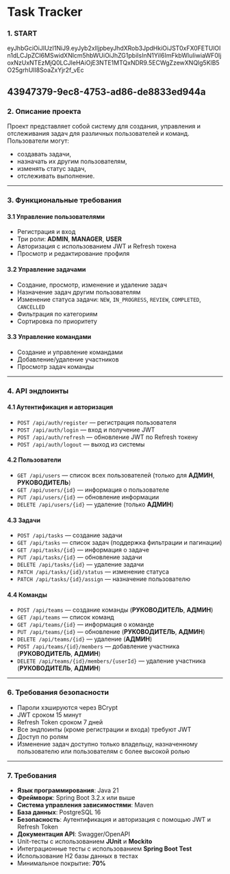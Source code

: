 # Task Tracker

### 1. START

eyJhbGciOiJIUzI1NiJ9.eyJyb2xlIjpbeyJhdXRob3JpdHkiOiJST0xFX0FETUlOIn1dLCJpZCI6MSwidXNlcm5hbWUiOiJhZG1pbiIsInN1YiI6ImFkbWluIiwiaWF0IjoxNzUxNTEzMjQ0LCJleHAiOjE3NTE1MTQxNDR9.5ECWgZzewXNQlg5KlB5O25grhUlI8SoaZxYjr2f_vEc

43947379-9ec8-4753-ad86-de8833ed944a
---

### 2. Описание проекта

Проект представляет собой систему для создания, управления и отслеживания задач для различных пользователей и команд. Пользователи могут:

* создавать задачи,
* назначать их другим пользователям,
* изменять статус задач,
* отслеживать выполнение.

---

### 3. Функциональные требования

#### 3.1 Управление пользователями

* Регистрация и вход
* Три роли: **ADMIN**, **MANAGER**, **USER**
* Авторизация с использованием JWT и Refresh токена
* Просмотр и редактирование профиля

#### 3.2 Управление задачами

* Создание, просмотр, изменение и удаление задач
* Назначение задач другим пользователям
* Изменение статуса задачи:
  `NEW`, `IN_PROGRESS`, `REVIEW`, `COMPLETED`, `CANCELLED`
* Фильтрация по категориям
* Сортировка по приоритету

#### 3.3 Управление командами

* Создание и управление командами
* Добавление/удаление участников
* Просмотр задач команды

---

### 4. API эндпоинты

#### 4.1 Аутентификация и авторизация

* `POST /api/auth/register` — регистрация пользователя
* `POST /api/auth/login` — вход и получение JWT
* `POST /api/auth/refresh` — обновление JWT по Refresh токену
* `POST /api/auth/logout` — выход из системы

#### 4.2 Пользователи

* `GET /api/users` — список всех пользователей (только для **АДМИН**, **РУКОВОДИТЕЛЬ**)
* `GET /api/users/{id}` — информация о пользователе
* `PUT /api/users/{id}` — обновление информации
* `DELETE /api/users/{id}` — удаление (только **АДМИН**)

#### 4.3 Задачи

* `POST /api/tasks` — создание задачи
* `GET /api/tasks` — список задач (поддержка фильтрации и пагинации)
* `GET /api/tasks/{id}` — информация о задаче
* `PUT /api/tasks/{id}` — обновление задачи
* `DELETE /api/tasks/{id}` — удаление задачи
* `PATCH /api/tasks/{id}/status` — изменение статуса
* `PATCH /api/tasks/{id}/assign` — назначение пользователю

#### 4.4 Команды

* `POST /api/teams` — создание команды (**РУКОВОДИТЕЛЬ**, **АДМИН**)
* `GET /api/teams` — список команд
* `GET /api/teams/{id}` — информация о команде
* `PUT /api/teams/{id}` — обновление (**РУКОВОДИТЕЛЬ**, **АДМИН**)
* `DELETE /api/teams/{id}` — удаление (**АДМИН**)
* `POST /api/teams/{id}/members` — добавление участника (**РУКОВОДИТЕЛЬ**, **АДМИН**)
* `DELETE /api/teams/{id}/members/{userId}` — удаление участника (**РУКОВОДИТЕЛЬ**, **АДМИН**)

---

### 6. Требования безопасности

* Пароли хэшируются через BCrypt
* JWT сроком 15 минут
* Refresh Token сроком 7 дней
* Все эндпоинты (кроме регистрации и входа) требуют JWT
* Доступ по ролям
* Изменение задач доступно только владельцу, назначенному пользователю или пользователям с более высокой ролью

---

### 7. Требования
* **Язык программирования**: Java 21
* **Фреймворк**: Spring Boot 3.2.x или выше
* **Система управления зависимостями**: Maven
* **База данных**: PostgreSQL 16
* **Безопасность**: Аутентификация и авторизация с помощью JWT и Refresh Token
* **Документация API**: Swagger/OpenAPI
* Unit-тесты с использованием **JUnit** и **Mockito**
* Интеграционные тесты с использованием **Spring Boot Test**
* Использование H2 базы данных в тестах
* Минимальное покрытие: **70%**

